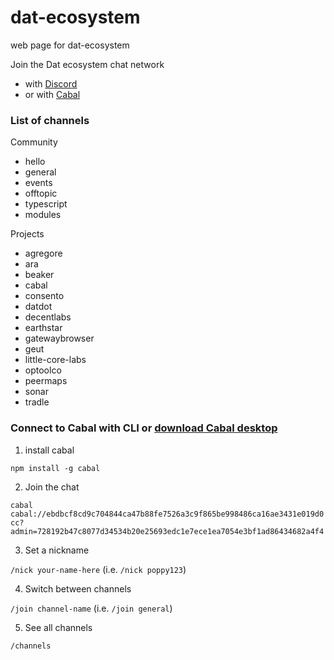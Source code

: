 # dat-ecosystem
web page for dat-ecosystem

Join the Dat ecosystem chat network
* with [Discord](https://discord.gg/dPEKwfrv2D)
* or with [Cabal](https://github.com/dat-ecosystem/dat-ecosystem.github.io#connect-to-cabal-with-cli-or-download-cabal-desktop)

### List of channels

Community
* hello
* general
* events
* offtopic
* typescript
* modules

Projects
* agregore
* ara
* beaker
* cabal
* consento
* datdot
* decentlabs
* earthstar
* gatewaybrowser
* geut
* little-core-labs
* optoolco
* peermaps
* sonar
* tradle


### Connect to Cabal with **CLI** or [download Cabal desktop](https://cabal.chat/download.html)

1. install cabal

`npm install -g cabal`

2. Join the chat

`cabal cabal://ebdbcf8cd9c704844ca47b88fe7526a3c9f865be998486ca16ae3431e019d0cc?admin=728192b47c8077d34534b20e25693edc1e7ece1ea7054e3bf1ad86434682a4f4`

3. Set a nickname

`/nick your-name-here` (i.e. `/nick poppy123`)

4. Switch between channels

`/join channel-name` (i.e. `/join general`)

5. See all channels

`/channels`

